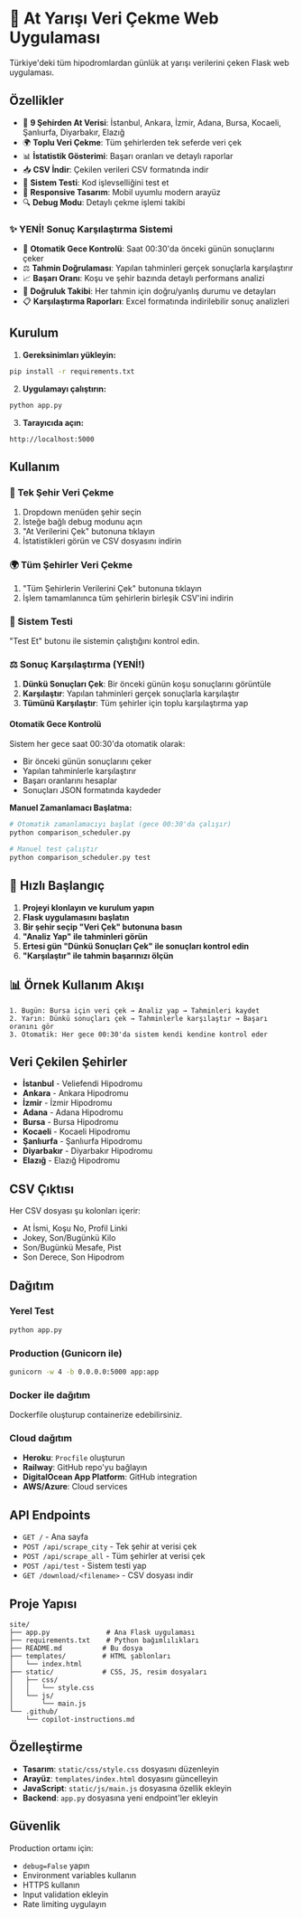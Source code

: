 # 🏇 At Yarışı Veri Çekme Web Uygulaması

Türkiye'deki tüm hipodromlardan günlük at yarışı verilerini çeken Flask web uygulaması.

## Özellikler

- 🏇 **9 Şehirden At Verisi**: İstanbul, Ankara, İzmir, Adana, Bursa, Kocaeli, Şanlıurfa, Diyarbakır, Elazığ
- 🌍 **Toplu Veri Çekme**: Tüm şehirlerden tek seferde veri çek
- 📊 **İstatistik Gösterimi**: Başarı oranları ve detaylı raporlar
- 📥 **CSV İndir**: Çekilen verileri CSV formatında indir
- 🧪 **Sistem Testi**: Kod işlevselliğini test et
- 📱 **Responsive Tasarım**: Mobil uyumlu modern arayüz
- 🔍 **Debug Modu**: Detaylı çekme işlemi takibi

### ✨ YENİ! Sonuç Karşılaştırma Sistemi
- 🌙 **Otomatik Gece Kontrolü**: Saat 00:30'da önceki günün sonuçlarını çeker
- ⚖️ **Tahmin Doğrulaması**: Yapılan tahminleri gerçek sonuçlarla karşılaştırır  
- 📈 **Başarı Oranı**: Koşu ve şehir bazında detaylı performans analizi
- 🎯 **Doğruluk Takibi**: Her tahmin için doğru/yanlış durumu ve detayları
- 📋 **Karşılaştırma Raporları**: Excel formatında indirilebilir sonuç analizleri

## Kurulum

1. **Gereksinimları yükleyin:**
```bash
pip install -r requirements.txt
```

2. **Uygulamayı çalıştırın:**
```bash
python app.py
```

3. **Tarayıcıda açın:**
```
http://localhost:5000
```

## Kullanım

### 🏇 Tek Şehir Veri Çekme
1. Dropdown menüden şehir seçin
2. İsteğe bağlı debug modunu açın
3. "At Verilerini Çek" butonuna tıklayın
4. İstatistikleri görün ve CSV dosyasını indirin

### 🌍 Tüm Şehirler Veri Çekme  
1. "Tüm Şehirlerin Verilerini Çek" butonuna tıklayın
2. İşlem tamamlanınca tüm şehirlerin birleşik CSV'ini indirin

### 🧪 Sistem Testi
"Test Et" butonu ile sistemin çalıştığını kontrol edin.

### ⚖️ Sonuç Karşılaştırma (YENİ!)
1. **Dünkü Sonuçları Çek**: Bir önceki günün koşu sonuçlarını görüntüle
2. **Karşılaştır**: Yapılan tahminleri gerçek sonuçlarla karşılaştır
3. **Tümünü Karşılaştır**: Tüm şehirler için toplu karşılaştırma yap

#### Otomatik Gece Kontrolü
Sistem her gece saat 00:30'da otomatik olarak:
- Bir önceki günün sonuçlarını çeker
- Yapılan tahminlerle karşılaştırır  
- Başarı oranlarını hesaplar
- Sonuçları JSON formatında kaydeder

**Manuel Zamanlamacı Başlatma:**
```bash
# Otomatik zamanlamacıyı başlat (gece 00:30'da çalışır)
python comparison_scheduler.py

# Manuel test çalıştır
python comparison_scheduler.py test
```

## 🚀 Hızlı Başlangıç

1. **Projeyi klonlayın ve kurulum yapın**
2. **Flask uygulamasını başlatın**
3. **Bir şehir seçip "Veri Çek" butonuna basın**
4. **"Analiz Yap" ile tahminleri görün**  
5. **Ertesi gün "Dünkü Sonuçları Çek" ile sonuçları kontrol edin**
6. **"Karşılaştır" ile tahmin başarınızı ölçün**

## 📊 Örnek Kullanım Akışı

```
1. Bugün: Bursa için veri çek → Analiz yap → Tahminleri kaydet
2. Yarın: Dünkü sonuçları çek → Tahminlerle karşılaştır → Başarı oranını gör
3. Otomatik: Her gece 00:30'da sistem kendi kendine kontrol eder
```

## Veri Çekilen Şehirler

- **İstanbul** - Veliefendi Hipodromu
- **Ankara** - Ankara Hipodromu  
- **İzmir** - İzmir Hipodromu
- **Adana** - Adana Hipodromu
- **Bursa** - Bursa Hipodromu
- **Kocaeli** - Kocaeli Hipodromu
- **Şanlıurfa** - Şanlıurfa Hipodromu
- **Diyarbakır** - Diyarbakır Hipodromu
- **Elazığ** - Elazığ Hipodromu

## CSV Çıktısı

Her CSV dosyası şu kolonları içerir:
- At İsmi, Koşu No, Profil Linki
- Jokey, Son/Bugünkü Kilo
- Son/Bugünkü Mesafe, Pist
- Son Derece, Son Hipodrom

## Dağıtım

### Yerel Test
```bash
python app.py
```

### Production (Gunicorn ile)
```bash
gunicorn -w 4 -b 0.0.0.0:5000 app:app
```

### Docker ile dağıtım
Dockerfile oluşturup containerize edebilirsiniz.

### Cloud dağıtım
- **Heroku**: `Procfile` oluşturun
- **Railway**: GitHub repo'yu bağlayın
- **DigitalOcean App Platform**: GitHub integration
- **AWS/Azure**: Cloud services

## API Endpoints

- `GET /` - Ana sayfa
- `POST /api/scrape_city` - Tek şehir at verisi çek
- `POST /api/scrape_all` - Tüm şehirler at verisi çek  
- `POST /api/test` - Sistem testi yap
- `GET /download/<filename>` - CSV dosyası indir

## Proje Yapısı

```
site/
├── app.py              # Ana Flask uygulaması
├── requirements.txt    # Python bağımlılıkları
├── README.md          # Bu dosya
├── templates/         # HTML şablonları
│   └── index.html
├── static/            # CSS, JS, resim dosyaları
│   ├── css/
│   │   └── style.css
│   └── js/
│       └── main.js
└── .github/
    └── copilot-instructions.md
```

## Özelleştirme

- **Tasarım**: `static/css/style.css` dosyasını düzenleyin
- **Arayüz**: `templates/index.html` dosyasını güncelleyin  
- **JavaScript**: `static/js/main.js` dosyasına özellik ekleyin
- **Backend**: `app.py` dosyasına yeni endpoint'ler ekleyin

## Güvenlik

Production ortamı için:
- `debug=False` yapın
- Environment variables kullanın
- HTTPS kullanın
- Input validation ekleyin
- Rate limiting uygulayın